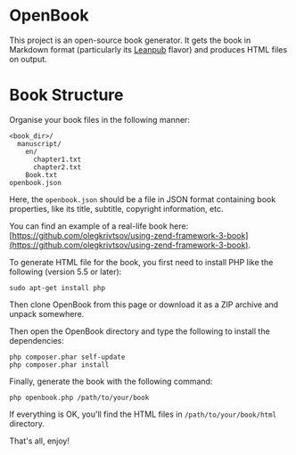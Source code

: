 # OpenBook

This project is an open-source book generator. It gets the book in Markdown format (particularly its 
[Leanpub](https://leanpub.com/help/manual) flavor) and produces HTML files on output. 

# Book Structure

Organise your book files in the following manner:

```
<book_dir>/
  manuscript/
    en/
      chapter1.txt
      chapter2.txt
    Book.txt
openbook.json  
```

Here, the `openbook.json` should be a file in JSON format containing book properties, like its title,
subtitle, copyright information, etc.

You can find an example of a real-life book here: [https://github.com/olegkrivtsov/using-zend-framework-3-book](https://github.com/olegkrivtsov/using-zend-framework-3-book).

To generate HTML file for the book, you first need to install PHP like the following (version 5.5 or later):

`sudo apt-get install php`

Then clone OpenBook from this page or download it as a ZIP archive and unpack somewhere.

Then open the OpenBook directory and type the following to install the dependencies:

```
php composer.phar self-update
php composer.phar install
```

Finally, generate the book with the following command:

```
php openbook.php /path/to/your/book
```

If everything is OK, you'll find the HTML files in `/path/to/your/book/html` directory.

That's all, enjoy!